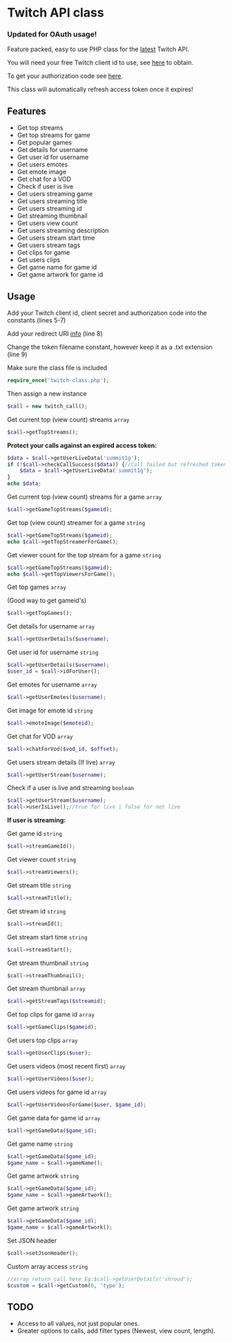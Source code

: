 # Twitch API class

### Updated for OAuth usage!

Feature packed, easy to use PHP class for the [latest](https://dev.twitch.tv/docs/api/) Twitch API.

You will need your free Twitch client id to use, see [here](https://dev.twitch.tv/docs/api/#step-1-setup) to obtain.

To get your authorization code see [here](https://write.corbpie.com/twitch-api-authentication-with-oauth-using-php/).

This class will automatically refresh access token once it expires!

## Features

* Get top streams
* Get top streams for game
* Get popular games
* Get details for username
* Get user id for username
* Get users emotes
* Get emote image
* Get chat for a VOD
* Check if user is live
* Get users streaming game
* Get users streaming title
* Get users streaming id
* Get streaming thumbnail
* Get users view count
* Get users streaming description
* Get users stream start time
* Get users stream tags
* Get clips for game
* Get users clips
* Get game name for game id
* Get game artwork for game id

## Usage

Add your Twitch client id, client secret and authorization code into the constants (lines 5-7)

Add your redirect URI [info](https://write.corbpie.com/twitch-api-authentication-with-oauth-using-php/) (line 8)

Change the token filename constant, however keep it as a .txt extension (line 9)

Make sure the class file is included
```php
require_once('twitch-class.php');
```

Then assign a new instance
```php
$call = new twitch_call();
```

Get current top (view count) streams `array`
```php
$call->getTopStreams();
```

<b>Protect your calls against an expired access token:</b>
```php
$data = $call->getUserLiveData('summit1g');
if (!$call->checkCallSuccess($data)) {//Call failed but refreshed token, try it again:
    $data = $call->getUserLiveData('summit1g');
}
echo $data;
```

Get current top (view count) streams for a game `array`
```php
$call->getGameTopStreams($gameid);
```

Get top (view count) streamer for a game `string`
```php
$call->getGameTopStreams($gameid);
echo $call->getTopStreamerForGame();
```

Get viewer count for the top stream for a game `string`
```php
$call->getGameTopStreams($gameid);
echo $call->getTopViewersForGame();
```

Get top games `array`

(Good way to get gameid's)
```php
$call->getTopGames();
```

Get details for username `array`
```php
$call->getUserDetails($username);
```

Get user id for username `string`
```php
$call->getUserDetails($username);
$user_id = $call->idForUser();
```

Get emotes for username `array`
```php
$call->getUserEmotes($username);
```

Get image for emote id `string`
```php
$call->emoteImage($emoteid);
```


Get chat for VOD `array`
```php
$call->chatForVod($vod_id, $offset);
```


Get users stream details (If live) `array`
```php
$call->getUserStream($username);
```

Check if a user is live and streaming `boolean`
```php
$call->getUserStream($username);
$call->userIsLive();//true for live | false for not live
```
__If user is streaming:__

Get game id `string`
```php
$call->streamGameId();
```

Get viewer count `string`
```php
$call->streamViewers();
```

Get stream title `string`
```php
$call->streamTitle();
```

Get stream id `string`
```php
$call->streamId();
```

Get stream start time `string`
```php
$call->streamStart();
```

Get stream thumbnail `string`
```php
$call->streamThumbnail();
```

Get stream thumbnail `array`
```php
$call->getStreamTags($streamid);
```

Get top clips for game id `array`
```php
$call->getGameClips($gameid);
```

Get users top clips `array`
```php
$call->getUserClips($user);
```

Get users videos (most recent first) `array`
```php
$call->getUserVideos($user);
```

Get users videos for game id `array`
```php
$call->getUserVideosForGame($user, $game_id);
```

Get game data for game id `array`
```php
$call->getGameData($game_id);
```

Get game name `string`
```php
$call->getGameData($game_id);
$game_name = $call->gameName();
```

Get game artwork `string`
```php
$call->getGameData($game_id);
$game_name = $call->gameArtwork();
```

Get game artwork `string`
```php
$call->getGameData($game_id);
$game_name = $call->gameArtwork();
```

Set JSON header
```php
$call->setJsonHeader();
```

Custom array access `string`
```php
//array return call here Eg:$call->getUserDetails('shroud');
$custom = $call->getCustom(0, 'type');
```


## TODO

* Access to all values, not just popular ones.
* Greater options to calls, add filter types (Newest, view count, length).
